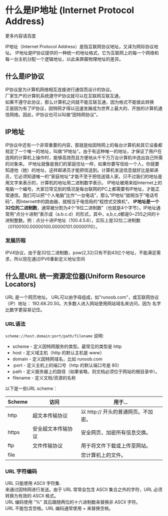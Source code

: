 # 什么是IP地址 (Internet Protocol Address)

更多内容请百度

IP地址（Internet Protocol Address）是指互联网协议地址，又译为网际协议地址。
IP地址是IP协议提供的一种统一的地址格式，它为互联网上的每一个网络和每一台主机分配一个逻辑地址，以此来屏蔽物理地址的差异。

## 什么是IP协议

IP协议是为计算机网络相互连接进行通信而设计的协议。  
厂家生产的计算机系统遵守IP协议就可以在互联网互联互通，  
如果不遵守此协议，那么计算机之间就不能互联互通，因为格式不能彼此转换  
正是因为有了IP协议，因特网才得以迅速发展成为世界上最大的、开放的计算机通信网络。因此，IP协议也可以叫做“因特网协议”。

## IP地址

IP协议中还有一个非常重要的内容，那就是给因特网上的每台计算机和其它设备都规定了一个唯一的地址，叫做“IP地址”。由于有这种唯一的地址，才保证了用户在连网的计算机上操作时，能够高效而且方便地从千千万万台计算机中选出自己所需的对象来。
IP地址就像是我们的家庭住址一样，如果你要写信给一个人，你就要知道他（她）的地址，这样邮递员才能把信送到。计算机发送信息就好比是邮递员，它必须知道唯一的“家庭地址”才能不至于把信送错人家。只不过我们的地址是用文字来表示的，计算机的地址用二进制数字表示。
IP地址被用来给Internet上的电脑一个编号。大家日常见到的情况是每台联网的PC上都需要有IP地址，才能正常通信。我们可以把“个人电脑”比作“一台电话”，那么“IP地址”就相当于“电话号码”，而Internet中的路由器，就相当于电信局的“程控式交换机”。
**IP地址是一个32位的二进制数**，通常被分割为4个“8位二进制数”（也就是4个字节）。IP地址通常用“点分十进制”表示成（a.b.c.d）的形式，其中，a,b,c,d都是0~255之间的十进制整数。例：点分十进IP地址（100.4.5.6），实际上是32位二进制数（01100100.00000100.00000101.00000110）。  

### 发展历程

IPV4协议，由于是32位二进制数，pow(2,32)只有不到43亿个地址，不能满足需求，所以现在通过IPV6重新定义地址空间

## 什么是URL  统一资源定位器(Uniform Resource Locators)
URL 是一个网页地址。
URL可以由字母组成，如"runoob.com"，或互联网协议（IP）地址： 192.68.20.50。大多数人进入网站使用网站域名来访问，因为 名字比数字更容易记住。

### URL语法
`scheme://host.domain:port/path/filename`
说明:
+ scheme - 定义因特网服务的类型。最常见的类型是 http
+ host - 定义域主机（http 的默认主机是 www）
+ domain - 定义因特网域名，比如 runoob.com
+ :port - 定义主机上的端口号（http 的默认端口号是 80）
+ path - 定义服务器上的路径（如果省略，则文档必须位于网站的根目录中）。
+ filename - 定义文档/资源的名称

以下是一些URL scheme：

|Scheme	|访问	|用于...|
|---|---|---|
|http|	超文本传输协议|	以 http:// 开头的普通网页。不加密。|
|https|	安全超文本传输协议|	安全网页，加密所有信息交换。  |
|ftp|	文件传输协议|	用于将文件下载或上传至网站。  |
|file	| 	|您计算机上的文件。|

### URL 字符编码
URL 只能使用 ASCII 字符集.  
来通过因特网进行发送。由于 URL 常常会包含 ASCII 集合之外的字符，URL 必须转换为有效的 ASCII 格式。  
URL 编码使用 "%" 其后跟随两位的十六进制数来替换非 ASCII 字符。  
URL 不能包含空格。URL 编码通常使用 + 来替换空格。  